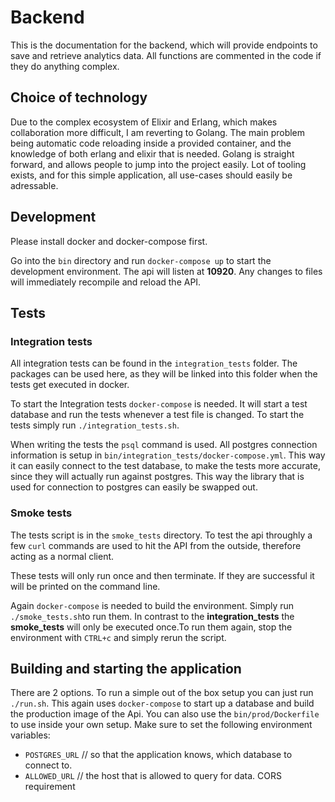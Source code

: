 # Backend
This is the documentation for the backend, which will provide endpoints to save and retrieve analytics data.
All functions are commented in the code if they do anything complex.

## Choice of technology

Due to the complex ecosystem of Elixir and Erlang, which makes collaboration more difficult, I am reverting to Golang.
The main problem being automatic code reloading inside a provided container, and the knowledge of both erlang and elixir that is needed.
Golang is straight forward, and allows people to jump into the project easily. Lot of tooling exists, and for this simple application, all use-cases should easily be adressable.


## Development
Please install docker and docker-compose first.

Go into the `bin` directory and run `docker-compose up` to start the development environment.
The api will listen at **10920**. Any changes to files will immediately recompile and reload the API.

## Tests
### Integration tests
All integration tests can be found in the `integration_tests` folder. The packages can be used here, as they will be linked into this folder when the tests get executed in docker.

To start the Integration tests `docker-compose` is needed.
It will start a test database and run the tests whenever a test file is changed.
To start the tests simply run `./integration_tests.sh`.

When writing the tests the `psql` command is used. All postgres connection information is setup in `bin/integration_tests/docker-compose.yml`. This way it can easily connect to the test database, to make the tests more accurate, since they will actually run against postgres.
This way the library that is used for connection to postgres can easily be swapped out.

### Smoke tests
The tests script is in the `smoke_tests` directory.
To test the api throughly a few `curl` commands are used to hit the API from the outside, therefore acting as a normal client.

These tests will only run once and then terminate.
If they are successful it will be printed on the command line.

Again `docker-compose` is needed to build the environment. Simply run `./smoke_tests.sh`to run them.
In contrast to the **integration_tests** the **smoke_tests** will only be executed once.To run them again, stop the environment with `CTRL+c` and simply rerun the script.

## Building and starting the application
There are 2 options. To run a simple out of the box setup you can just run `./run.sh`. This again uses `docker-compose` to start up a database and build the production image of the Api.
You can also use the `bin/prod/Dockerfile` to use inside your own setup.
Make sure to set the following environment variables:
- `POSTGRES_URL` // so that the application knows, which database to connect to.
- `ALLOWED_URL` // the host that is allowed to query for data. CORS requirement
